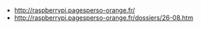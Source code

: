 - http://raspberrypi.pagesperso-orange.fr/
- http://raspberrypi.pagesperso-orange.fr/dossiers/26-08.htm

